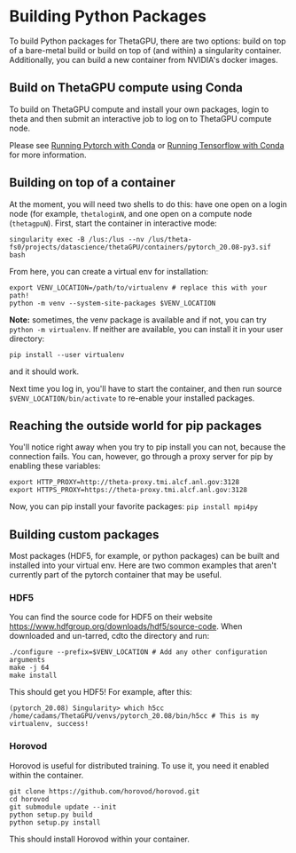 # Building Python Packages
To build Python packages for ThetaGPU, there are two options: build on top of a bare-metal build or build on top of (and within) a singularity container. Additionally, you can build a new container from NVIDIA's docker images.

## Build on ThetaGPU compute using Conda
To build on ThetaGPU compute and install your own packages, login to theta and then submit an interactive job to log on to ThetaGPU compute node. 

Please see [Running Pytorch with Conda](https://www.alcf.anl.gov/support/user-guides/theta-gpu/data-science/dl-frameworks/running-pytorch-conda/index.html) or [Running Tensorflow with Conda](https://www.alcf.anl.gov/support/user-guides/theta-gpu/data-science/dl-frameworks/running-tensorflow-conda/index.html) for more information.

## Building on top of a container
At the moment, you will need two shells to do this: have one open on a login node (for example, ```thetaloginN```, and one open on a compute node (```thetagpuN```). First, start the container in interactive mode:
```
singularity exec -B /lus:/lus --nv /lus/theta-fs0/projects/datascience/thetaGPU/containers/pytorch_20.08-py3.sif bash
```
From here, you can create a virtual env for installation:
```
export VENV_LOCATION=/path/to/virtualenv # replace this with your path! 
python -m venv --system-site-packages $VENV_LOCATION
```
**Note:** sometimes, the venv package is available and if not, you can try ```python -m virtualenv```. If neither are available, you can install it in your user directory:
```
pip install --user virtualenv
```
and it should work.

Next time you log in, you'll have to start the container, and then run source ```$VENV_LOCATION/bin/activate``` to re-enable your installed packages.

## Reaching the outside world for pip packages
You'll notice right away when you try to pip install you can not, because the connection fails. You can, however, go through a proxy server for pip by enabling these variables:
```
export HTTP_PROXY=http://theta-proxy.tmi.alcf.anl.gov:3128
export HTTPS_PROXY=https://theta-proxy.tmi.alcf.anl.gov:3128
```
Now, you can pip install your favorite packages: ```pip install mpi4py```

## Building custom packages
Most packages (HDF5, for example, or python packages) can be built and installed into your virtual env. Here are two common examples that aren't currently part of the pytorch container that may be useful.

### HDF5
You can find the source code for HDF5 on their website https://www.hdfgroup.org/downloads/hdf5/source-code. When downloaded and un-tarred, cdto the directory and run:
```
./configure --prefix=$VENV_LOCATION # Add any other configuration arguments 
make -j 64 
make install
```
This should get you HDF5! For example, after this:
```
(pytorch_20.08) Singularity> which h5cc 
/home/cadams/ThetaGPU/venvs/pytorch_20.08/bin/h5cc # This is my virtualenv, success!
```
### Horovod
Horovod is useful for distributed training. To use it, you need it enabled within the container.
```
git clone https://github.com/horovod/horovod.git 
cd horovod 
git submodule update --init 
python setup.py build 
python setup.py install
```
This should install Horovod within your container.






